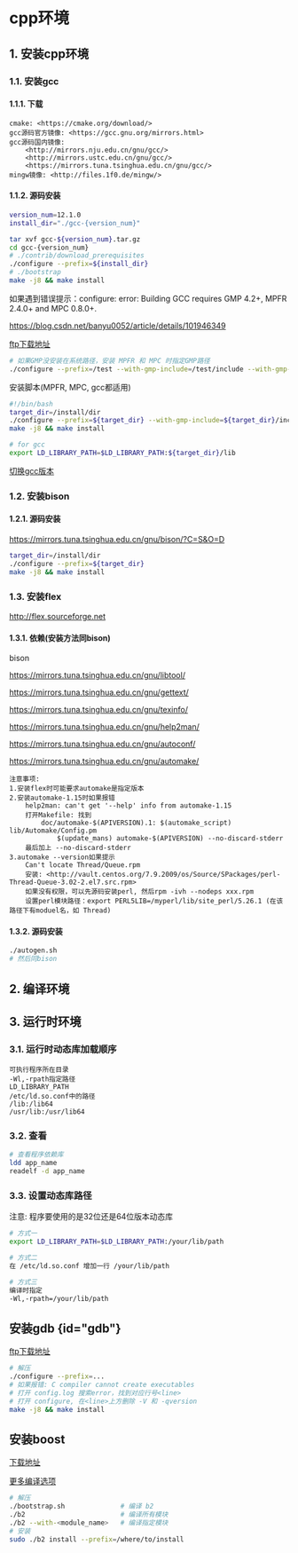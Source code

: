 
# cpp环境

## 1. 安装cpp环境

### 1.1. 安装gcc

#### 1.1.1. 下载

```text
cmake: <https://cmake.org/download/>
gcc源码官方镜像: <https://gcc.gnu.org/mirrors.html>
gcc源码国内镜像:
    <http://mirrors.nju.edu.cn/gnu/gcc/>
    <http://mirrors.ustc.edu.cn/gnu/gcc/>
    <https://mirrors.tuna.tsinghua.edu.cn/gnu/gcc/>
mingw镜像: <http://files.1f0.de/mingw/>
```

#### 1.1.2. 源码安装

```bash
version_num=12.1.0
install_dir="./gcc-{version_num}"

tar xvf gcc-${version_num}.tar.gz
cd gcc-{version_num}
# ./contrib/download_prerequisites
./configure --prefix=${install_dir}
# ./bootstrap
make -j8 && make install
```

如果遇到错误提示：configure: error: Building GCC requires GMP 4.2+, MPFR 2.4.0+ and MPC 0.8.0+.

<https://blog.csdn.net/banyu0052/article/details/101946349>

[ftp下载地址](ftp://gcc.gnu.org/pub/gcc/infrastructure)

```bash
# 如果GMP没安装在系统路径，安装 MPFR 和 MPC 时指定GMP路径
./configure --prefix=/test --with-gmp-include=/test/include --with-gmp-lib=/test/lib
```

安装脚本(MPFR, MPC, gcc都适用)

```bash
#!/bin/bash
target_dir=/install/dir
./configure --prefix=${target_dir} --with-gmp-include=${target_dir}/include --with-gmp-lib=${target_dir}/lib
make -j8 && make install

# for gcc
export LD_LIBRARY_PATH=$LD_LIBRARY_PATH:${target_dir}/lib
```

[切换gcc版本](https://blog.csdn.net/u014421520/article/details/119445020)

### 1.2. 安装bison

#### 1.2.1. 源码安装

<https://mirrors.tuna.tsinghua.edu.cn/gnu/bison/?C=S&O=D>

```bash
target_dir=/install/dir
./configure --prefix=${target_dir}
make -j8 && make install
```

### 1.3. 安装flex

<http://flex.sourceforge.net>

#### 1.3.1. 依赖(安装方法同bison)

bison

<https://mirrors.tuna.tsinghua.edu.cn/gnu/libtool/>

<https://mirrors.tuna.tsinghua.edu.cn/gnu/gettext/>

<https://mirrors.tuna.tsinghua.edu.cn/gnu/texinfo/>

<https://mirrors.tuna.tsinghua.edu.cn/gnu/help2man/>

<https://mirrors.tuna.tsinghua.edu.cn/gnu/autoconf/>

<https://mirrors.tuna.tsinghua.edu.cn/gnu/automake/>

```text
注意事项:
1.安装flex时可能要求automake是指定版本
2.安装automake-1.15时如果报错
    help2man: can't get '--help' info from automake-1.15
    打开Makefile: 找到
        doc/automake-$(APIVERSION).1: $(automake_script) lib/Automake/Config.pm
            $(update_mans) automake-$(APIVERSION) --no-discard-stderr
    最后加上 --no-discard-stderr
3.automake --version如果提示
    Can't locate Thread/Queue.rpm
    安装: <http://vault.centos.org/7.9.2009/os/Source/SPackages/perl-Thread-Queue-3.02-2.el7.src.rpm>
    如果没有权限，可以先源码安装perl, 然后rpm -ivh --nodeps xxx.rpm
    设置perl模块路径：export PERL5LIB=/myperl/lib/site_perl/5.26.1 (在该路径下有moduel名，如 Thread)
```

#### 1.3.2. 源码安装

```bash
./autogen.sh
# 然后同bison
```

## 2. 编译环境

## 3. 运行时环境

### 3.1. 运行时动态库加载顺序

```text
可执行程序所在目录
-Wl,-rpath指定路径
LD_LIBRARY_PATH
/etc/ld.so.conf中的路径
/lib:/lib64
/usr/lib:/usr/lib64
```

### 3.2. 查看

```bash
# 查看程序依赖库
ldd app_name
readelf -d app_name
```

### 3.3. 设置动态库路径

注意: 程序要使用的是32位还是64位版本动态库

```bash
# 方式一
export LD_LIBRARY_PATH=$LD_LIBRARY_PATH:/your/lib/path

# 方式二
在 /etc/ld.so.conf 增加一行 /your/lib/path

# 方式三
编译时指定
-Wl,-rpath=/your/lib/path
```

## 安装gdb {id="gdb"}

[ftp下载地址](ftp://ftp.gnu.org/gnu/gdb/)

```bash
# 解压
./configure --prefix=...
# 如果报错: C compiler cannot create executables
# 打开 config.log 搜索error，找到对应行号<line>
# 打开 configure, 在<line>上方删除 -V 和 -qversion
make -j8 && make install
```

## 安装boost

[下载地址](https://www.boost.org/users/download/)

[更多编译选项](../program_language/c-cpp/boost.md#编译)

```sh
# 解压
./bootstrap.sh              # 编译 b2
./b2                        # 编译所有模块
./b2 --with-<module_name>   # 编译指定模块
# 安装
sudo ./b2 install --prefix=/where/to/install
```
